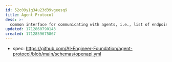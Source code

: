 ```yaml
---
id: 52c09y1g34u23d39vgeesq9
title: Agent Protocol
desc: >-
  common interface for communicating with agents, i.e., list of endpoints, which the agent should expose with predefined response models
updated: 1712860790143
created: 1712859675867
---
```


- spec: https://github.com/AI-Engineer-Foundation/agent-protocol/blob/main/schemas/openapi.yml